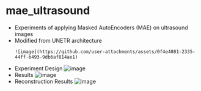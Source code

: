 # mae_ultrasound
- Experiments of applying Masked AutoEncoders (MAE) on ultrasound images
- Modified from UNETR architecture
  ```
  ![image](https://github.com/user-attachments/assets/0f4e4081-2335-44ff-b493-9db6af814ae1)
  ```
- Experiment Design
  ![image](https://github.com/user-attachments/assets/cbad15b4-39c6-43fb-855f-dd66745bff91)
- Results
  ![image](https://github.com/user-attachments/assets/9765fc7e-eea5-4be7-99e8-d882ce088791)
- Reconstruction Results
  ![image](https://github.com/user-attachments/assets/30d2058a-d948-4636-a3d1-041878188e0e)

